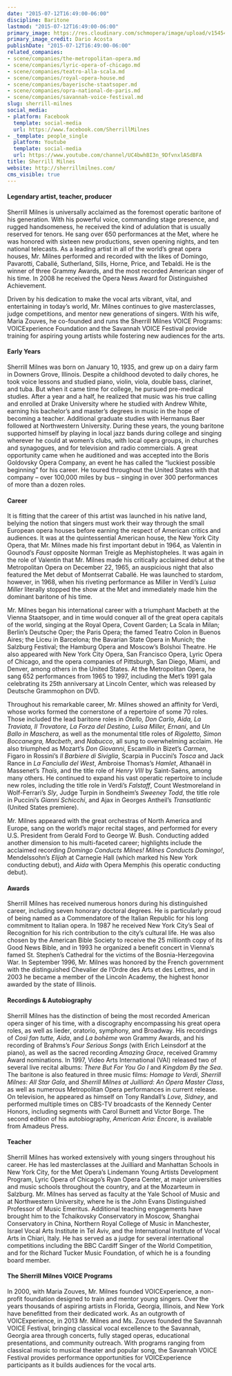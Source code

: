 ```yaml
---
date: "2015-07-12T16:49:00-06:00"
discipline: Baritone
lastmod: "2015-07-12T16:49:00-06:00"
primary_image: https://res.cloudinary.com/schmopera/image/upload/v1545409169/media/webhook-uploads/1436741003761/milnes-acosta.jpg.jpg
primary_image_credit: Dario Acosta
publishDate: "2015-07-12T16:49:00-06:00"
related_companies:
- scene/companies/the-metropolitan-opera.md
- scene/companies/lyric-opera-of-chicago.md
- scene/companies/teatro-alla-scala.md
- scene/companies/royal-opera-house.md
- scene/companies/bayerische-staatsoper.md
- scene/companies/opra-national-de-paris.md
- scene/companies/savannah-voice-festival.md
slug: sherrill-milnes
social_media:
- platform: Facebook
  template: social-media
  url: https://www.facebook.com/SherrillMilnes
- _template: people_single
  platform: Youtube
  template: social-media
  url: https://www.youtube.com/channel/UC4bwhBI3n_9DfvnxlASdBFA
title: Sherrill Milnes
website: http://sherrillmilnes.com/
cms_visible: true
---
```


#### Legendary artist, teacher, producer

Sherrill Milnes is universally acclaimed as the foremost operatic baritone of his generation. With his powerful voice, commanding stage presence, and rugged handsomeness, he received the kind of adulation that is usually reserved for tenors. He sang over 650 performances at the Met, where he was honored with sixteen new productions, seven opening nights, and ten national telecasts. As a leading artist in all of the world’s great opera houses, Mr. Milnes performed and recorded with the likes of Domingo, Pavarotti, Caballé, Sutherland, Sills, Horne, Price, and Tebaldi. He is the winner of three Grammy Awards, and the most recorded American singer of his time. In 2008 he received the Opera News Award for Distinguished Achievement.

Driven by his dedication to make the vocal arts vibrant, vital, and entertaining in today’s world, Mr. Milnes continues to give masterclasses, judge competitions, and mentor new generations of singers. With his wife, Maria Zouves, he co-founded and runs the Sherrill Milnes VOICE Programs: VOICExperience Foundation and the Savannah VOICE Festival provide training for aspiring young artists while fostering new audiences for the arts.

#### Early Years

Sherrill Milnes was born on January 10, 1935, and grew up on a dairy farm in Downers Grove, Illinois. Despite a childhood devoted to daily chores, he took voice lessons and studied piano, violin, viola, double bass, clarinet, and tuba. But when it came time for college, he pursued pre-medical studies. After a year and a half, he realized that music was his true calling and enrolled at Drake University where he studied with Andrew White, earning his bachelor’s and master’s degrees in music in the hope of becoming a teacher. Additional graduate studies with Hermanus Baer followed at Northwestern University. During these years, the young baritone supported himself by playing in local jazz bands during college and singing wherever he could at women’s clubs, with local opera groups, in churches and synagogues, and for television and radio commercials. A great opportunity came when he auditioned and was accepted into the Boris Goldovsky Opera Company, an event he has called the “luckiest possible beginning” for his career. He toured throughout the United States with that company – over 100,000 miles by bus – singing in over 300 performances of more than a dozen roles.

#### Career

It is fitting that the career of this artist was launched in his native land, belying the notion that singers must work their way through the small European opera houses before earning the respect of American critics and audiences. It was at the quintessential American house, the New York City Opera, that Mr. Milnes made his first important debut in 1964, as Valentin in Gounod’s *Faust* opposite Norman Treigle as Mephistopheles. It was again in the role of Valentin that Mr. Milnes made his critically acclaimed debut at the Metropolitan Opera on December 22, 1965, an auspicious night that also featured the Met debut of Montserrat Caballé. He was launched to stardom, however, in 1968, when his riveting performance as Miller in Verdi’s *Luisa Miller* literally stopped the show at the Met and immediately made him the dominant baritone of his time.

Mr. Milnes began his international career with a triumphant Macbeth at the Vienna Staatsoper, and in time would conquer all of the great opera capitals of the world, singing at the Royal Opera, Covent Garden; La Scala in Milan; Berlin’s Deutsche Oper; the Paris Opera; the famed Teatro Colon in Buenos Aires; the Liceu in Barcelona; the Bavarian State Opera in Munich; the Salzburg Festival; the Hamburg Opera and Moscow’s Bolshoi Theatre. He also appeared with New York City Opera, San Francisco Opera, Lyric Opera of Chicago, and the opera companies of Pittsburgh, San Diego, Miami, and Denver, among others in the United States. At the Metropolitan Opera, he sang 652 performances from 1965 to 1997, including the Met’s 1991 gala celebrating its 25th anniversary at Lincoln Center, which was released by Deutsche Grammophon on DVD.

Throughout his remarkable career, Mr. Milnes showed an affinity for Verdi, whose works formed the cornerstone of a repertoire of some 70 roles. Those included the lead baritone roles in *Otello, Don Carlo, Aida, La Traviata, Il Trovatore, La Forza del Destino, Luisa Miller, Ernani*, and *Un Ballo in Maschera*, as well as the monumental title roles of *Rigoletto, Simon Boccanegra, Macbeth*, and *Nabucco*, all sung to overwhelming acclaim. He also triumphed as Mozart’s *Don Giovanni*, Escamillo in Bizet’s *Carmen*, Figaro in Rossini’s *Il Barbiere di Siviglia*, Scarpia in Puccini’s *Tosca* and Jack Rance in *La Fanciulla del West*, Ambroise Thomas’s *Hamlet*, Athanaël in Massenet’s *Thaïs*, and the title role of *Henry VIII* by Saint-Saëns, among many others. He continued to expand his vast operatic repertoire to include new roles, including the title role in Verdi’s *Falstaff*, Count Westmoreland in Wolf-Ferrari’s *Sly*, Judge Turpin in Sondheim’s *Sweeney Todd*, the title role in Puccini’s *Gianni Schicchi*, and Ajax in Georges Antheil’s *Transatlantic* (United States premiere).

Mr. Milnes appeared with the great orchestras of North America and Europe, sang on the world’s major recital stages, and performed for every U.S. President from Gerald Ford to George W. Bush. Conducting added another dimension to his multi-faceted career; highlights include the acclaimed recording *Domingo Conducts Milnes! Milnes Conducts Domingo!*, Mendelssohn’s *Elijah* at Carnegie Hall (which marked his New York conducting debut), and *Aida* with Opera Memphis (his operatic conducting debut).

#### Awards

Sherrill Milnes has received numerous honors during his distinguished career, including seven honorary doctoral degrees. He is particularly proud of being named as a Commendatore of the Italian Republic for his long commitment to Italian opera. In 1987 he received New York City’s Seal of Recognition for his rich contribution to the city’s cultural life. He was also chosen by the American Bible Society to receive the 25 millionth copy of its Good News Bible, and in 1993 he organized a benefit concert in Vienna’s famed St. Stephen’s Cathedral for the victims of the Bosnia-Herzegovina War. In September 1996, Mr. Milnes was honored by the French government with the distinguished Chevalier de l’Ordre des Arts et des Lettres, and in 2003 he became a member of the Lincoln Academy, the highest honor awarded by the state of Illinois.

#### Recordings & Autobiography

Sherrill Milnes has the distinction of being the most recorded American opera singer of his time, with a discography encompassing his great opera roles, as well as lieder, oratorio, symphony, and Broadway. His recordings of *Così fan tutte, Aida*, and *La bohème* won Grammy Awards, and his recording of Brahms’s *Four Serious Songs* (with Erich Leinsdorf at the piano), as well as the sacred recording *Amazing Grace*, received Grammy Award nominations. In 1997, Video Arts International (VAI) released two of several live recital albums: *There But For You Go I* and *Kingdom By the Sea*. The baritone is also featured in three music films: *Homage to Verdi*, *Sherrill Milnes: All Star Gala*, and *Sherrill Milnes at Juilliard: An Opera Master Class*, as well as numerous Metropolitan Opera performances in current release. On television, he appeared as himself on Tony Randall’s *Love, Sidney*, and performed multiple times on CBS-TV broadcasts of the Kennedy Center Honors, including segments with Carol Burnett and Victor Borge. The second edition of his autobiography, *American Aria: Encore*, is available from Amadeus Press.

#### Teacher

Sherrill Milnes has worked extensively with young singers throughout his career. He has led masterclasses at the Juilliard and Manhattan Schools in New York City, for the Met Opera’s Lindemann Young Artists Development Program, Lyric Opera of Chicago’s Ryan Opera Center, at major universities and music schools throughout the country, and at the Mozarteum in Salzburg. Mr. Milnes has served as faculty at the Yale School of Music and at Northwestern University, where he is the John Evans Distinguished Professor of Music Emeritus. Additional teaching engagements have brought him to the Tchaikovsky Conservatory in Moscow, Shanghai Conservatory in China, Northern Royal College of Music in Manchester, Israel Vocal Arts Institute in Tel Aviv, and the International Institute of Vocal Arts in Chiari, Italy. He has served as a judge for several international competitions including the BBC Cardiff Singer of the World Competition, and for the Richard Tucker Music Foundation, of which he is a founding board member.

#### The Sherrill Milnes VOICE Programs

In 2000, with Maria Zouves, Mr. Milnes founded VOICExperience, a non-profit foundation designed to train and mentor young singers. Over the years thousands of aspiring artists in Florida, Georgia, Illinois, and New York have benefitted from their dedicated work. As an outgrowth of VOICExperience, in 2013 Mr. Milnes and Ms. Zouves founded the Savannah VOICE Festival, bringing classical vocal excellence to the Savannah, Georgia area through concerts, fully staged operas, educational presentations, and community outreach. With programs ranging from classical music to musical theater and popular song, the Savannah VOICE Festival provides performance opportunities for VOICExperience participants as it builds audiences for the vocal arts.
